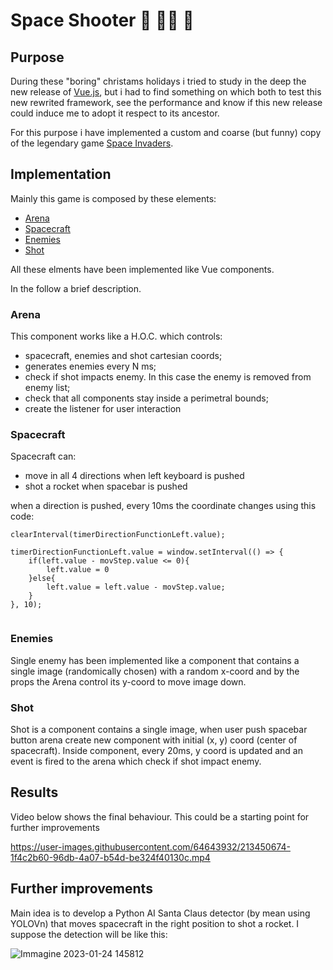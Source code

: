 # Space Shooter  🎅 🧙‍♀️ 🔫

## Purpose
During these "boring" christams holidays i tried to study in the deep the new release of [Vue.js](https://vuejs.org/), but i had to find something on which both to test this new rewrited framework, see the performance and know if this new release could induce me to adopt it respect to its ancestor.<br/> 

For this purpose i have implemented a custom and coarse (but funny) copy of the legendary game [Space Invaders](https://en.wikipedia.org/wiki/Space_Invaders).<br/>

## Implementation

Mainly this game is composed by these elements:
- [Arena](#arena)
- [Spacecraft](#spacecraft)
- [Enemies](#enemies)
- [Shot](#enemies)

All these elments have been implemented like Vue components.

In the follow a brief description.

### Arena

This component works like a H.O.C. which controls:
- spacecraft, enemies and shot cartesian coords;
- generates enemies every N ms;
- check if shot impacts enemy. In this case the enemy is removed from enemy list;
- check that all components stay inside a perimetral bounds;
- create the listener for user interaction

### Spacecraft

Spacecraft can:
- move in all 4 directions when left keyboard is pushed
- shot a rocket when spacebar is pushed

when a direction is pushed, every 10ms the coordinate changes using this code:

```
clearInterval(timerDirectionFunctionLeft.value);

timerDirectionFunctionLeft.value = window.setInterval(() => {
    if(left.value - movStep.value <= 0){
        left.value = 0
    }else{
        left.value = left.value - movStep.value;    
    }
}, 10);
        
```

### Enemies

Single enemy has been implemented like a component that contains a single image (randomically chosen) with a random x-coord and by the props the Arena control its y-coord to move image down.

### Shot

Shot is a component contains a single image, when user push spacebar button arena create new component with initial (x, y) coord (center of spacecraft).
Inside component, every 20ms, y coord is updated and an event is fired to the arena which check if shot impact enemy. 

## Results

Video below shows the final behaviour.
This could be a starting point for further improvements

https://user-images.githubusercontent.com/64643932/213450674-1f4c2b60-96db-4a07-b54d-be324f40130c.mp4

## Further improvements

Main idea is to develop a Python AI Santa Claus detector (by mean using YOLOVn) that moves spacecraft in the right position to shot a rocket.
I suppose the detection will be like this:

![Immagine 2023-01-24 145812](https://user-images.githubusercontent.com/64643932/214315254-7d308931-9092-4e8e-b19f-af5256638466.jpg)

